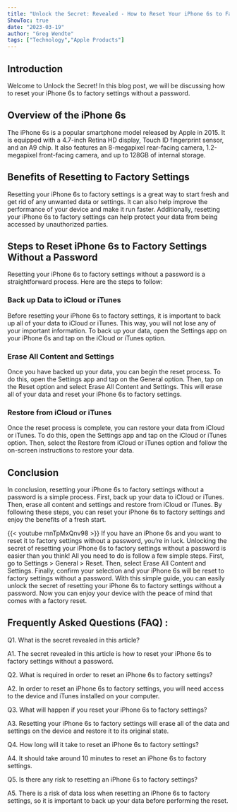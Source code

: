 ```yaml
---
title: "Unlock the Secret: Revealed - How to Reset Your iPhone 6s to Factory Settings Without a Password!"
ShowToc: true 
date: "2023-03-19"
author: "Greg Wendte" 
tags: ["Technology","Apple Products"]
---
```

## Introduction 

Welcome to Unlock the Secret! In this blog post, we will be discussing how to reset your iPhone 6s to factory settings without a password. 

## Overview of the iPhone 6s 

The iPhone 6s is a popular smartphone model released by Apple in 2015. It is equipped with a 4.7-inch Retina HD display, Touch ID fingerprint sensor, and an A9 chip. It also features an 8-megapixel rear-facing camera, 1.2-megapixel front-facing camera, and up to 128GB of internal storage. 

## Benefits of Resetting to Factory Settings 

Resetting your iPhone 6s to factory settings is a great way to start fresh and get rid of any unwanted data or settings. It can also help improve the performance of your device and make it run faster. Additionally, resetting your iPhone 6s to factory settings can help protect your data from being accessed by unauthorized parties. 

## Steps to Reset iPhone 6s to Factory Settings Without a Password 

Resetting your iPhone 6s to factory settings without a password is a straightforward process. Here are the steps to follow: 

### Back up Data to iCloud or iTunes 

Before resetting your iPhone 6s to factory settings, it is important to back up all of your data to iCloud or iTunes. This way, you will not lose any of your important information. To back up your data, open the Settings app on your iPhone 6s and tap on the iCloud or iTunes option. 

### Erase All Content and Settings 

Once you have backed up your data, you can begin the reset process. To do this, open the Settings app and tap on the General option. Then, tap on the Reset option and select Erase All Content and Settings. This will erase all of your data and reset your iPhone 6s to factory settings. 

### Restore from iCloud or iTunes 

Once the reset process is complete, you can restore your data from iCloud or iTunes. To do this, open the Settings app and tap on the iCloud or iTunes option. Then, select the Restore from iCloud or iTunes option and follow the on-screen instructions to restore your data. 

## Conclusion 

In conclusion, resetting your iPhone 6s to factory settings without a password is a simple process. First, back up your data to iCloud or iTunes. Then, erase all content and settings and restore from iCloud or iTunes. By following these steps, you can reset your iPhone 6s to factory settings and enjoy the benefits of a fresh start.

{{< youtube mnTpMxQnv98 >}} 
If you have an iPhone 6s and you want to reset it to factory settings without a password, you’re in luck. Unlocking the secret of resetting your iPhone 6s to factory settings without a password is easier than you think! All you need to do is follow a few simple steps. First, go to Settings > General > Reset. Then, select Erase All Content and Settings. Finally, confirm your selection and your iPhone 6s will be reset to factory settings without a password. With this simple guide, you can easily unlock the secret of resetting your iPhone 6s to factory settings without a password. Now you can enjoy your device with the peace of mind that comes with a factory reset.

## Frequently Asked Questions (FAQ) :
Q1. What is the secret revealed in this article?

A1. The secret revealed in this article is how to reset your iPhone 6s to factory settings without a password.

Q2. What is required in order to reset an iPhone 6s to factory settings?

A2. In order to reset an iPhone 6s to factory settings, you will need access to the device and iTunes installed on your computer.

Q3. What will happen if you reset your iPhone 6s to factory settings?

A3. Resetting your iPhone 6s to factory settings will erase all of the data and settings on the device and restore it to its original state.

Q4. How long will it take to reset an iPhone 6s to factory settings?

A4. It should take around 10 minutes to reset an iPhone 6s to factory settings.

Q5. Is there any risk to resetting an iPhone 6s to factory settings?

A5. There is a risk of data loss when resetting an iPhone 6s to factory settings, so it is important to back up your data before performing the reset.


